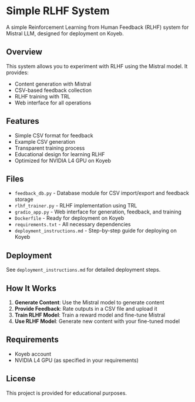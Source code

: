 # Simple RLHF System

A simple Reinforcement Learning from Human Feedback (RLHF) system for Mistral LLM, designed for deployment on Koyeb.

## Overview

This system allows you to experiment with RLHF using the Mistral model. It provides:

- Content generation with Mistral
- CSV-based feedback collection
- RLHF training with TRL
- Web interface for all operations

## Features

- Simple CSV format for feedback
- Example CSV generation
- Transparent training process
- Educational design for learning RLHF
- Optimized for NVIDIA L4 GPU on Koyeb

## Files

- `feedback_db.py` - Database module for CSV import/export and feedback storage
- `rlhf_trainer.py` - RLHF implementation using TRL
- `gradio_app.py` - Web interface for generation, feedback, and training
- `Dockerfile` - Ready for deployment on Koyeb
- `requirements.txt` - All necessary dependencies
- `deployment_instructions.md` - Step-by-step guide for deploying on Koyeb

## Deployment

See `deployment_instructions.md` for detailed deployment steps.

## How It Works

1. **Generate Content**: Use the Mistral model to generate content
2. **Provide Feedback**: Rate outputs in a CSV file and upload it
3. **Train RLHF Model**: Train a reward model and fine-tune Mistral
4. **Use RLHF Model**: Generate new content with your fine-tuned model

## Requirements

- Koyeb account
- NVIDIA L4 GPU (as specified in your requirements)

## License

This project is provided for educational purposes.
